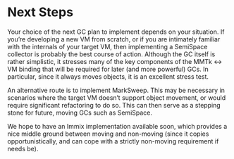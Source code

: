 # Next Steps

Your choice of the next GC plan to implement depends on your situation.
If you’re developing a new VM from scratch, or if you are intimately familiar with the internals of your target VM, then implementing a SemiSpace collector is probably the best course of action.
Although the GC itself is rather simplistic, it stresses many of the key components of the MMTk <-> VM binding that will be required for later (and more powerful) GCs.
In particular, since it always moves objects, it is an excellent stress test.

An alternative route is to implement MarkSweep.
This may be necessary in scenarios where the target VM doesn’t support object movement, or would require significant refactoring to do so.
This can then serve as a stepping stone for future, moving GCs such as SemiSpace. 

We hope to have an Immix implementation available soon, which provides a nice middle ground between moving and non-moving (since it copies opportunistically, and can cope with a strictly non-moving requirement if needs be).

